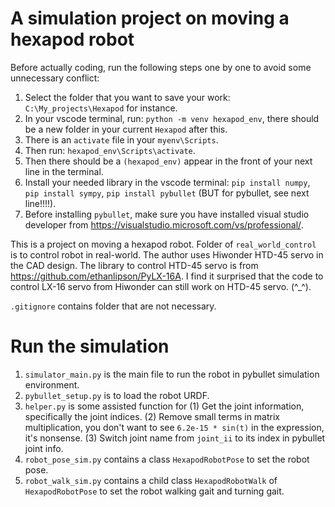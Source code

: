 # A simulation project on moving a hexapod robot

Before actually coding, run the following steps one by one to avoid some unnecessary conflict:

1. Select the folder that you want to save your work: `C:\My_projects\Hexapod` for instance.
2. In your vscode terminal, run: `python -m venv hexapod_env`, there should be a new folder in your current `Hexapod` after this.
3. There is an `activate` file in your `myenv\Scripts`. 
4. Then run: `hexapod_env\Scripts\activate`.
5. Then there should be a `(hexapod_env)` appear in the front of your next line in the terminal.
6. Install your needed library in the vscode terminal: `pip install numpy`, `pip install sympy`, `pip install pybullet` (BUT for pybullet, see next line!!!!).
7. Before installing `pybullet`, make sure you have installed visual studio developer from https://visualstudio.microsoft.com/vs/professional/.

This is a project on moving a hexapod robot. Folder of `real_world_control` is to control robot in real-world. The author uses Hiwonder HTD-45 servo in the CAD design. The library to control HTD-45 servo is from https://github.com/ethanlipson/PyLX-16A. I find it surprised that the code to control LX-16 servo from Hiwonder can still work on HTD-45 servo. (^_^).

`.gitignore` contains folder that are not necessary.

# Run the simulation
1. `simulator_main.py` is the main file to run the robot in pybullet simulation environment. 
2. `pybullet_setup.py` is to load the robot URDF. 
3. `helper.py` is some assisted function for (1) Get the joint information, specifically the joint indices. (2) Remove small terms in matrix multiplication, you don't want to see `6.2e-15 * sin(t)` in the expression, it's nonsense. (3) Switch joint name from `joint_ii` to its index in pybullet joint info.
4. `robot_pose_sim.py` contains a class `HexapodRobotPose` to set the robot pose.
5. `robot_walk_sim.py` contains a child class `HexapodRobotWalk` of  `HexapodRobotPose` to set the robot walking gait and turning gait.
